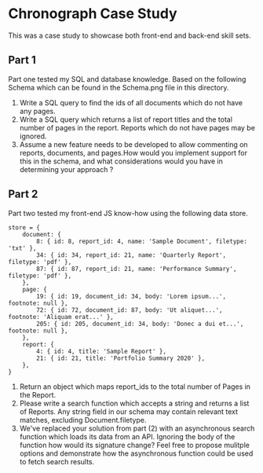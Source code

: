 # Chronograph Case Study

This was a case study to showcase both front-end and back-end skill sets.

## Part 1

Part one tested my SQL and database knowledge. Based on the following Schema which can be found in the Schema.png file in this directory. 

1. Write a SQL query to find the ids of all documents which do not have any pages.
2. Write a SQL query which returns a list of report titles and the total number of pages in the report. Reports which do not have pages may be ignored.
3. Assume a new feature needs to be developed to allow commenting on reports, documents, and pages.How would you implement support for this in the schema, and what considerations would you have in determining your approach ?


## Part 2

Part two tested my front-end JS know-how using the following data store.

```
store = {
    document: {
        8: { id: 8, report_id: 4, name: 'Sample Document', filetype: 'txt' },
        34: { id: 34, report_id: 21, name: 'Quarterly Report', filetype: 'pdf' },
        87: { id: 87, report_id: 21, name: 'Performance Summary', filetype: 'pdf' },
    },
    page: {
        19: { id: 19, document_id: 34, body: 'Lorem ipsum...', footnote: null },
        72: { id: 72, document_id: 87, body: 'Ut aliquet...', footnote: 'Aliquam erat...' },
        205: { id: 205, document_id: 34, body: 'Donec a dui et...', footnote: null },
    },
    report: {
        4: { id: 4, title: 'Sample Report' },
        21: { id: 21, title: 'Portfolio Summary 2020' },
    },
}
```

1. Return an object which maps report_ids to the total number of Pages in the Report.
2. Please write a search function which accepts a string and returns a list of Reports. Any string field in our schema may contain relevant text matches, excluding Document.filetype.
3. We've replaced your solution from part (2) with an asynchronous search function which loads its data from an API. Ignoring the body of the function how would its signature change? Feel free to propose mulitple options and demonstrate how the asynchronous function could be used to fetch search results.
